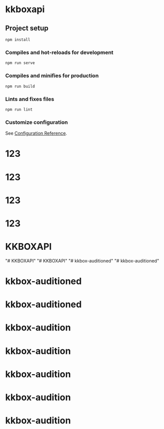 # kkboxapi

## Project setup
```
npm install
```

### Compiles and hot-reloads for development
```
npm run serve
```

### Compiles and minifies for production
```
npm run build
```

### Lints and fixes files
```
npm run lint
```

### Customize configuration
See [Configuration Reference](https://cli.vuejs.org/config/).
# 123
# 123
# 123
# 123
# KKBOXAPI
"# KKBOXAPI" 
"# KKBOXAPI" 
"# kkbox-auditioned" 
"# kkbox-auditioned" 
# kkbox-auditioned
# kkbox-auditioned
# kkbox-audition
# kkbox-audition
# kkbox-audition
# kkbox-audition
# kkbox-audition
